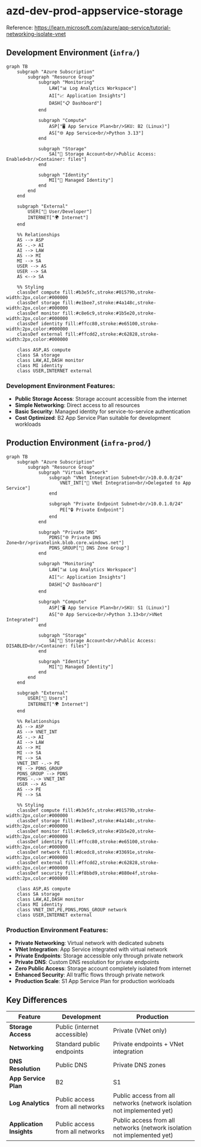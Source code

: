 # azd-dev-prod-appservice-storage

Reference: https://learn.microsoft.com/azure/app-service/tutorial-networking-isolate-vnet

## Development Environment (`infra/`)

```mermaid
graph TB
    subgraph "Azure Subscription"
        subgraph "Resource Group"
            subgraph "Monitoring"
                LAW["📊 Log Analytics Workspace"]
                AI["📈 Application Insights"]
                DASH["📋 Dashboard"]
            end
            
            subgraph "Compute"
                ASP["🖥️ App Service Plan<br/>SKU: B2 (Linux)"]
                AS["🌐 App Service<br/>Python 3.13"]
            end
            
            subgraph "Storage"
                SA["💾 Storage Account<br/>Public Access: Enabled<br/>Container: files"]
            end
            
            subgraph "Identity"
                MI["🔑 Managed Identity"]
            end
        end
    end
    
    subgraph "External"
        USER["👤 User/Developer"]
        INTERNET["🌍 Internet"]
    end
    
    %% Relationships
    AS --> ASP
    AS -.-> AI
    AI --> LAW
    AS --> MI
    MI --> SA
    USER --> AS
    USER --> SA
    AS <--> SA
    
    %% Styling
    classDef compute fill:#b3e5fc,stroke:#01579b,stroke-width:2px,color:#000000
    classDef storage fill:#e1bee7,stroke:#4a148c,stroke-width:2px,color:#000000
    classDef monitor fill:#c8e6c9,stroke:#1b5e20,stroke-width:2px,color:#000000
    classDef identity fill:#ffcc80,stroke:#e65100,stroke-width:2px,color:#000000
    classDef external fill:#ffcdd2,stroke:#c62828,stroke-width:2px,color:#000000
    
    class ASP,AS compute
    class SA storage
    class LAW,AI,DASH monitor
    class MI identity
    class USER,INTERNET external
```

### Development Environment Features:
- **Public Storage Access**: Storage account accessible from the internet
- **Simple Networking**: Direct access to all resources
- **Basic Security**: Managed identity for service-to-service authentication
- **Cost Optimized**: B2 App Service Plan suitable for development workloads

## Production Environment (`infra-prod/`)

```mermaid
graph TB
    subgraph "Azure Subscription"
        subgraph "Resource Group"
            subgraph "Virtual Network"
                subgraph "VNet Integration Subnet<br/>10.0.0.0/24"
                    VNET_INT["🔗 VNet Integration<br/>Delegated to App Service"]
                end
                
                subgraph "Private Endpoint Subnet<br/>10.0.1.0/24"
                    PE["🔒 Private Endpoint"]
                end
            end
            
            subgraph "Private DNS"
                PDNS["🌐 Private DNS Zone<br/>privatelink.blob.core.windows.net"]
                PDNS_GROUP["🔗 DNS Zone Group"]
            end
            
            subgraph "Monitoring"
                LAW["📊 Log Analytics Workspace"]
                AI["📈 Application Insights"]
                DASH["📋 Dashboard"]
            end
            
            subgraph "Compute"
                ASP["🖥️ App Service Plan<br/>SKU: S1 (Linux)"]
                AS["🌐 App Service<br/>Python 3.13<br/>VNet Integrated"]
            end
            
            subgraph "Storage"
                SA["💾 Storage Account<br/>Public Access: DISABLED<br/>Container: files"]
            end
            
            subgraph "Identity"
                MI["🔑 Managed Identity"]
            end
        end
    end
    
    subgraph "External"
        USER["👤 Users"]
        INTERNET["🌍 Internet"]
    end
    
    %% Relationships
    AS --> ASP
    AS --> VNET_INT
    AS -.-> AI
    AI --> LAW
    AS --> MI
    MI --> SA
    PE --> SA
    VNET_INT -.-> PE
    PE --> PDNS_GROUP
    PDNS_GROUP --> PDNS
    PDNS -.-> VNET_INT
    USER --> AS
    AS --> PE
    PE --> SA
    
    %% Styling
    classDef compute fill:#b3e5fc,stroke:#01579b,stroke-width:2px,color:#000000
    classDef storage fill:#e1bee7,stroke:#4a148c,stroke-width:2px,color:#000000
    classDef monitor fill:#c8e6c9,stroke:#1b5e20,stroke-width:2px,color:#000000
    classDef identity fill:#ffcc80,stroke:#e65100,stroke-width:2px,color:#000000
    classDef network fill:#dcedc8,stroke:#33691e,stroke-width:2px,color:#000000
    classDef external fill:#ffcdd2,stroke:#c62828,stroke-width:2px,color:#000000
    classDef security fill:#f8bbd9,stroke:#880e4f,stroke-width:2px,color:#000000
    
    class ASP,AS compute
    class SA storage
    class LAW,AI,DASH monitor
    class MI identity
    class VNET_INT,PE,PDNS,PDNS_GROUP network
    class USER,INTERNET external
```

### Production Environment Features:
- **Private Networking**: Virtual network with dedicated subnets
- **VNet Integration**: App Service integrated with virtual network
- **Private Endpoints**: Storage accessible only through private network
- **Private DNS**: Custom DNS resolution for private endpoints
- **Zero Public Access**: Storage account completely isolated from internet
- **Enhanced Security**: All traffic flows through private network
- **Production Scale**: S1 App Service Plan for production workloads

## Key Differences

| Feature | Development | Production |
|---------|-------------|------------|
| **Storage Access** | Public (internet accessible) | Private (VNet only) |
| **Networking** | Standard public endpoints | Private endpoints + VNet integration |
| **DNS Resolution** | Public DNS | Private DNS zones |
| **App Service Plan** | B2 | S1 |
| **Log Analytics** | Public access from all networks | Public access from all networks (network isolation not implemented yet) |
| **Application Insights** | Public access from all networks | Public access from all networks (network isolation not implemented yet) |
